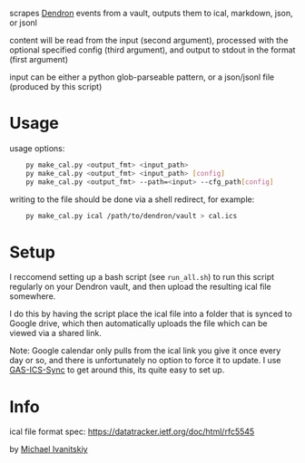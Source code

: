 scrapes [Dendron](https://www.dendron.so) events from a vault, outputs them to ical, markdown, json, or jsonl

content will be read from the input (second argument), processed with the optional specified config (third argument), and output to stdout in the format (first argument)

input can be either a python glob-parseable pattern, or a json/jsonl file (produced by this script)

# Usage

usage options:
```bash
	py make_cal.py <output_fmt> <input_path>
	py make_cal.py <output_fmt> <input_path> [config]
	py make_cal.py <output_fmt> --path=<input> --cfg_path[config]
```

writing to the file should be done via a shell redirect, for example:
```bash
	py make_cal.py ical /path/to/dendron/vault > cal.ics
```

# Setup

I reccomend setting up a bash script (see `run_all.sh`) to run this script regularly on your Dendron vault, and then upload the resulting ical file somewhere.

I do this by having the script place the ical file into a folder that is synced to Google drive, which then automatically uploads the file which can be viewed via a shared link.

Note: Google calendar only pulls from the ical link you give it once every day or so, and there is unfortunately no option to force it to update. I use [GAS-ICS-Sync](https://github.com/derekantrican/GAS-ICS-Sync) to get around this, its quite easy to set up.


# Info

ical file format spec: https://datatracker.ietf.org/doc/html/rfc5545

by [Michael Ivanitskiy](https://mivanit.github.io)